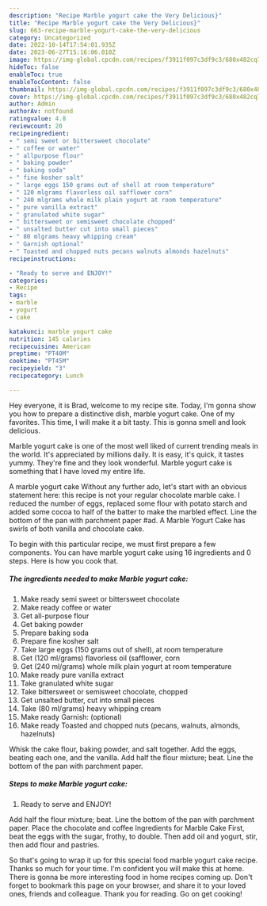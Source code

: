 ```yaml
---
description: "Recipe Marble yogurt cake the Very Delicious}"
title: "Recipe Marble yogurt cake the Very Delicious}"
slug: 663-recipe-marble-yogurt-cake-the-very-delicious
category: Uncategorized
date: 2022-10-14T17:54:01.935Z
date: 2023-06-27T15:16:06.010Z
image: https://img-global.cpcdn.com/recipes/f3911f097c3df9c3/680x482cq70/marble-yogurt-cake-recipe-main-photo.jpg
hideToc: false
enableToc: true
enableTocContent: false
thumbnail: https://img-global.cpcdn.com/recipes/f3911f097c3df9c3/680x482cq70/marble-yogurt-cake-recipe-main-photo.jpg
cover: https://img-global.cpcdn.com/recipes/f3911f097c3df9c3/680x482cq70/marble-yogurt-cake-recipe-main-photo.jpg
author: Admin
authorAv: notfound
ratingvalue: 4.8
reviewcount: 20
recipeingredient:
- " semi sweet or bittersweet chocolate"
- " coffee or water"
- " allpurpose flour"
- " baking powder"
- " baking soda"
- " fine kosher salt"
- " large eggs 150 grams out of shell at room temperature"
- " 120 mlgrams flavorless oil safflower corn"
- " 240 mlgrams whole milk plain yogurt at room temperature"
- " pure vanilla extract"
- " granulated white sugar"
- " bittersweet or semisweet chocolate chopped"
- " unsalted butter cut into small pieces"
- " 80 mlgrams heavy whipping cream"
- " Garnish optional"
- " Toasted and chopped nuts pecans walnuts almonds hazelnuts"
recipeinstructions:

- "Ready to serve and ENJOY!"
categories:
- Recipe
tags:
- marble
- yogurt
- cake

katakunci: marble yogurt cake 
nutrition: 145 calories
recipecuisine: American
preptime: "PT40M"
cooktime: "PT45M"
recipeyield: "3"
recipecategory: Lunch

---
```



Hey everyone, it is Brad, welcome to my recipe site. Today, I'm gonna show you how to prepare a distinctive dish, marble yogurt cake. One of my favorites. This time, I will make it a bit tasty. This is gonna smell and look delicious.

Marble yogurt cake is one of the most well liked of current trending meals in the world. It's appreciated by millions daily. It is easy, it's quick, it tastes yummy. They're fine and they look wonderful. Marble yogurt cake is something that I have loved my entire life.

A marble yogurt cake Without any further ado, let&#39;s start with an obvious statement here: this recipe is not your regular chocolate marble cake. I reduced the number of eggs, replaced some flour with potato starch and added some cocoa to half of the batter to make the marbled effect. Line the bottom of the pan with parchment paper #ad. A Marble Yogurt Cake has swirls of both vanilla and chocolate cake.


To begin with this particular recipe, we must first prepare a few components. You can have marble yogurt cake using 16 ingredients and 0 steps. Here is how you cook that.

<!--inarticleads1-->

##### The ingredients needed to make Marble yogurt cake:

1. Make ready  semi sweet or bittersweet chocolate
1. Make ready  coffee or water
1. Get  all-purpose flour
1. Get  baking powder
1. Prepare  baking soda
1. Prepare  fine kosher salt
1. Take  large eggs (150 grams out of shell), at room temperature
1. Get  (120 ml/grams) flavorless oil (safflower, corn
1. Get  (240 ml/grams) whole milk plain yogurt at room temperature
1. Make ready  pure vanilla extract
1. Take  granulated white sugar
1. Take  bittersweet or semisweet chocolate, chopped
1. Get  unsalted butter, cut into small pieces
1. Take  (80 ml/grams) heavy whipping cream
1. Make ready  Garnish: (optional)
1. Make ready  Toasted and chopped nuts (pecans, walnuts, almonds, hazelnuts)


Whisk the cake flour, baking powder, and salt together. Add the eggs, beating each one, and the vanilla. Add half the flour mixture; beat. Line the bottom of the pan with parchment paper. 

<!--inarticleads2-->

##### Steps to make Marble yogurt cake:


1. Ready to serve and ENJOY!

Add half the flour mixture; beat. Line the bottom of the pan with parchment paper. Place the chocolate and coffee Ingredients for Marble Cake First, beat the eggs with the sugar, frothy, to double. Then add oil and yogurt, stir, then add flour and pastries. 

So that's going to wrap it up for this special food marble yogurt cake recipe. Thanks so much for your time. I'm confident you will make this at home. There is gonna be more interesting food in home recipes coming up. Don't forget to bookmark this page on your browser, and share it to your loved ones, friends and colleague. Thank you for reading. Go on get cooking!
